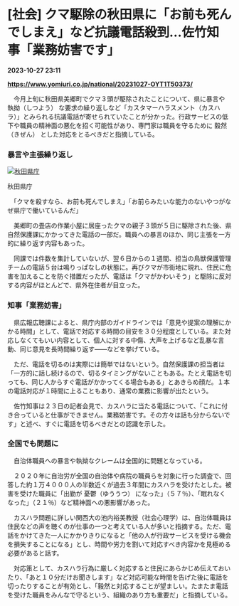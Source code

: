 # [社会] クマ駆除の秋田県に「お前も死んでしまえ」など抗議電話殺到…佐竹知事「業務妨害です」

**2023-10-27 23:11**

**https://www.yomiuri.co.jp/national/20231027-OYT1T50373/**

　今月上旬に秋田県美郷町でクマ３頭が駆除されたことについて、県に暴言や 執拗（しつよう） な要求の繰り返しなど「カスタマーハラスメント（カスハラ）」とみられる抗議電話が寄せられていたことが分かった。行政サービスの低下や職員の精神面の悪化を招く可能性があり、専門家は職員を守るために 毅然（きぜん） とした対応をとるべきだと指摘している。

### 暴言や主張繰り返し

[![秋田県庁](https://www.yomiuri.co.jp/media/2023/10/20231027-OYT1I50202-1.jpg)](https://www.yomiuri.co.jp/pluralphoto/20231027-OYT1I50202/)

秋田県庁

　「クマを殺すなら、お前も死んでしまえ」「お前らみたいな能力のないやつがなぜ県庁で働いているんだ」

　美郷町の畳店の作業小屋に居座ったクマの親子３頭が５日に駆除された後、県自然保護課にかかってきた電話の一部だ。職員への暴言のほか、同じ主張を一方的に繰り返す内容もあった。

　同課では件数を集計していないが、翌６日からの１週間、担当の鳥獣保護管理チームの電話５台は鳴りっぱなしの状態に。再びクマが市街地に現れ、住民に危害を加えることを防ぐ措置だったが、電話は「クマがかわいそう」と駆除に反対する内容がほとんどで、県外在住者が目立った。

### 知事「業務妨害」

　県広報広聴課によると、県庁内部のガイドラインでは「意見や提案の理解にかかる時間」として、電話で対応する時間の目安を３０分程度としている。また対応しなくてもいい内容として、個人に対する中傷、大声を上げるなど乱暴な言動、同じ意見を長時間繰り返す――などを挙げている。

　ただ、電話を切るのは実際には簡単ではないという。自然保護課の担当者は「一方的に話し続けるので、切るタイミングがないこともある。たとえ電話を切っても、同じ人からすぐ電話がかかってくる場合もある」とあきらめ顔だ。１本の電話対応が１時間に上ることもあり、通常の業務に影響が出たという。

　佐竹知事は２３日の記者会見で、カスハラに当たる電話について、「これに付き合っていると仕事ができません。業務妨害です。その方々は話も分からないです」と述べ、すぐに電話を切るべきだとの認識を示した。

### 全国でも問題に

　自治体職員への暴言や執拗なクレームは全国的に問題となっている。

　２０２０年に自治労が全国の自治体や病院の職員らを対象に行った調査で、回答した約１万４０００人の半数近くが過去３年間にカスハラを受けたとした。被害を受けた職員に「出勤が 憂鬱（ゆううつ） になった」（５７％）、「眠れなくなった」（２１％）など精神面への悪影響があった。

　カスハラ問題に詳しい関西大の池内裕美教授（社会心理学）は、自治体職員は住民などの声を聴くのが仕事の一つと考えている人が多いと指摘する。ただ、電話をかけてきた一人にかかりきりになると「他の人が行政サービスを受ける機会を損失することになる」とし、時間や労力を割いて対応すべき内容かを見極める必要があると話す。

　対応策として、カスハラ行為に厳しく対応すると住民にあらかじめ伝えておいたり、「あと１０分だけお聞きします」など対応可能な時間を告げた後に電話を切ったりすることが有効とし、「毅然と対応することが望ましい。たまたま電話を受けた職員をみんなで守るという、組織のあり方も重要だ」と指摘している。